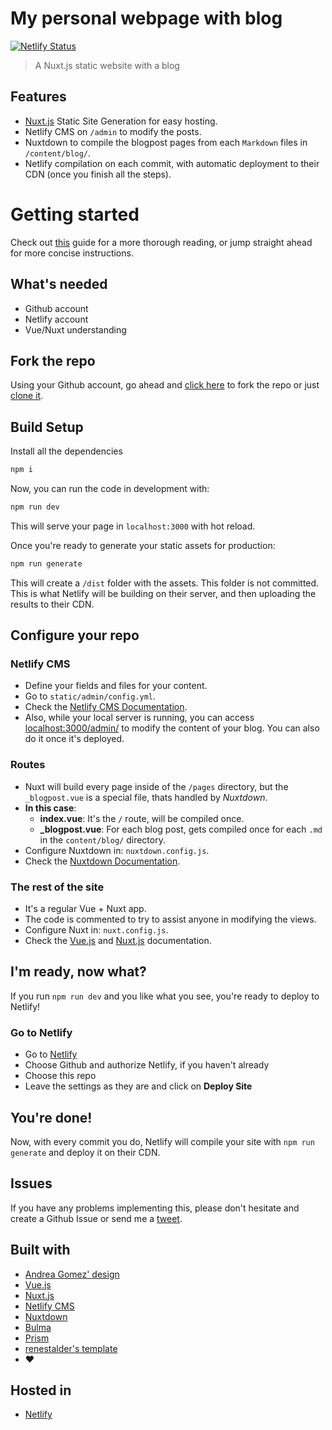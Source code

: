 # My personal webpage with blog
[![Netlify Status](https://api.netlify.com/api/v1/badges/08d286ac-4549-4511-8d6d-2dc59e21b79a/deploy-status)](https://app.netlify.com/sites/israelmuca/deploys)  
> A Nuxt.js static website with a blog

## Features
- [Nuxt.js](https://nuxtjs.org/) Static Site Generation for easy hosting.
- Netlify CMS on `/admin` to modify the posts.
- Nuxtdown to compile the blogpost pages from each `Markdown` files in `/content/blog/`.
- Netlify compilation on each commit, with automatic deployment to their CDN (once you finish all the steps).

# Getting started
Check out [this](https://israelmuca.dev/blog/jamstack-and-cd-pipelines-create-a-blog-with-nuxt-netlify-cms-and-netlify/) guide for a more thorough reading, or jump straight ahead for more concise instructions.

## What's needed
- Github account
- Netlify account
- Vue/Nuxt understanding

## Fork the repo
Using your Github account, go ahead and [click here](https://github.com/israelmuca/israelmuca.dev/fork) to fork the repo or just [clone it](https://github.com/israelmuca/israelmuca.dev).

## Build Setup
Install all the dependencies
``` bash
npm i
```

Now, you can run the code in development with:
``` bash
npm run dev
```
This will serve your page in `localhost:3000` with hot reload.

Once you're ready to generate your static assets for production:
``` bash
npm run generate
```
This will create a `/dist` folder with the assets. This folder is not committed.  
This is what Netlify will be building on their server, and then uploading the results to their CDN.

## Configure your repo  

### Netlify CMS
- Define your fields and files for your content.
- Go to `static/admin/config.yml`.
- Check the [Netlify CMS Documentation](https://www.netlifycms.org/docs/configuration-options/).
- Also, while your local server is running, you can access [localhost:3000/admin/](localhost:3000/admin/) to modify the content of your blog. You can also do it once it's deployed.

### Routes
- Nuxt will build every page inside of the `/pages` directory, but the `_blogpost.vue` is a special file, thats handled by *Nuxtdown*.
- **In this case**:
  - **index.vue**: It's the `/` route, will be compiled once.
  - **_blogpost.vue**: For each blog post, gets compiled once for each `.md` in the `content/blog/` directory.
- Configure Nuxtdown in: `nuxtdown.config.js`.
- Check the [Nuxtdown Documentation](https://github.com/joostdecock/nuxtdown-module/blob/master/README.md).

### The rest of the site
- It's a regular Vue + Nuxt app.
- The code is commented to try to assist anyone in modifying the views.
- Configure Nuxt in: `nuxt.config.js`.
- Check the [Vue.js](https://vuejs.org/v2/guide/) and [Nuxt.js](https://nuxtjs.org/guide/) documentation.

## I'm ready, now what?
If you run `npm run dev` and you like what you see, you're ready to deploy to Netlify!

### Go to Netlify
- Go to [Netlify](https://app.netlify.com/start)
- Choose Github and authorize Netlify, if you haven't already
- Choose this repo
- Leave the settings as they are and click on **Deploy Site**

## You're done!
Now, with every commit you do, Netlify will compile your site with `npm run generate` and deploy it on their CDN.

## Issues
If you have any problems implementing this, please don't hesitate and create a Github Issue or send me a [tweet](https://twitter.com/IsraelMuCa).

## Built with
- [Andrea Gomez' design](https://twitter.com/acgomezu)
- [Vue.js](https://vuejs.org/)
- [Nuxt.js](https://nuxtjs.org/)
- [Netlify CMS](https://www.netlifycms.org/)
- [Nuxtdown](https://www.npmjs.com/package/nuxtdown)
- [Bulma](https://www.bulma.io)
- [Prism](https://prismjs.com/)
- [renestalder's template](https://github.com/renestalder/nuxt-netlify-cms-starter-template)
- ❤️

## Hosted in
- [Netlify](https://www.netlify.com/)
